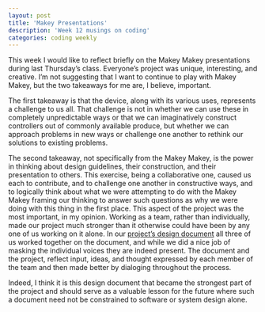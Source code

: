 ```yaml
---
layout: post
title: 'Makey Presentations'
description: 'Week 12 musings on coding'
categories: coding weekly
---
```


This week I would like to reflect briefly on the Makey Makey presentations during last Thursday’s class. Everyone’s project was unique, interesting, and creative. I’m not suggesting that I want to continue to play with Makey Makey, but the two takeaways for me are, I believe, important.

The first takeaway is that the device, along with its various uses, represents a challenge to us all. That challenge is not in whether we can use these in completely unpredictable ways or that we can imaginatively construct controllers out of commonly available produce, but whether we can approach problems in new ways or challenge one another to rethink our solutions to existing problems.

The second takeaway, not specifically from the Makey Makey, is the power in thinking about design guidelines, their construction, and their presentation to others. This exercise, being a collaborative one, caused us each to contribute, and to challenge one another in constructive ways, and to logically think about what we were attempting to do with the Makey Makey framing our thinking to answer such questions as why we were doing with this thing in the first place. This aspect of the project was the most important, in my opinion. Working as a team, rather than individually, made our project much stronger than it otherwise could have been by any one of us working on it alone. In our [project’s design document]( http://courtneyhale.github.io/blog/2016-04-11/Adina,-David,-and,Courtney's,-Makey-Makey-Project.html) all three of us worked together on the document, and while we did a nice job of masking  the individual voices they are indeed present. The document and the project, reflect input, ideas, and thought expressed by each member of the team and then made better by dialoging throughout the process.

Indeed, I think it is this design document that became the strongest part of the project and should serve as a valuable lesson for the future where such a document need not be constrained to software or system design alone.
